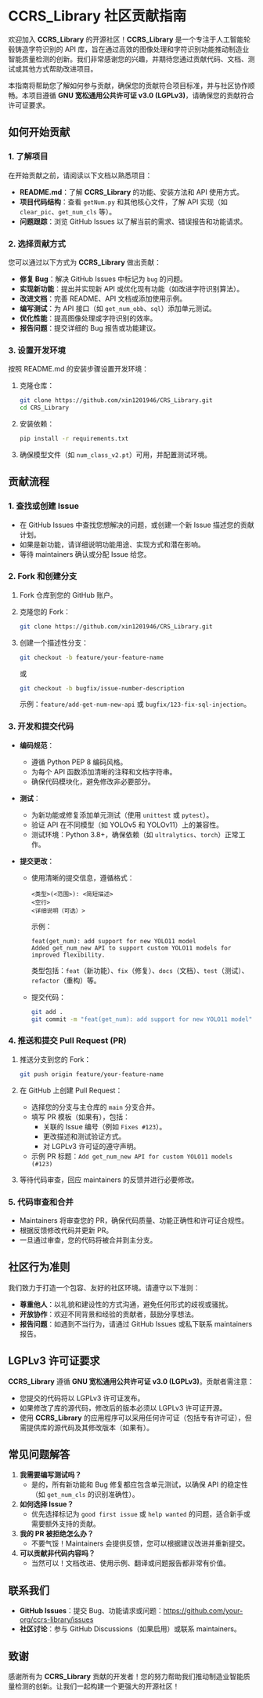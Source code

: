 # CCRS_Library 社区贡献指南

欢迎加入 **CCRS_Library** 的开源社区！**CCRS_Library** 是一个专注于人工智能轮毂铸造字符识别的 API 库，旨在通过高效的图像处理和字符识别功能推动制造业智能质量检测的创新。我们非常感谢您的兴趣，并期待您通过贡献代码、文档、测试或其他方式帮助改进项目。

本指南将帮助您了解如何参与贡献，确保您的贡献符合项目标准，并与社区协作顺畅。本项目遵循 **GNU 宽松通用公共许可证 v3.0 (LGPLv3)**，请确保您的贡献符合许可证要求。

## 如何开始贡献

### 1. 了解项目

在开始贡献之前，请阅读以下文档以熟悉项目：

- **README.md**：了解 **CCRS_Library** 的功能、安装方法和 API 使用方式。
- **项目代码结构**：查看 `getNum.py` 和其他核心文件，了解 API 实现（如 `clear_pic`、`get_num_cls` 等）。
- **问题跟踪**：浏览 GitHub Issues 以了解当前的需求、错误报告和功能请求。

### 2. 选择贡献方式

您可以通过以下方式为 **CCRS_Library** 做出贡献：

- **修复 Bug**：解决 GitHub Issues 中标记为 `bug` 的问题。
- **实现新功能**：提出并实现新 API 或优化现有功能（如改进字符识别算法）。
- **改进文档**：完善 README、API 文档或添加使用示例。
- **编写测试**：为 API 接口（如 `get_num_obb`、`sql`）添加单元测试。
- **优化性能**：提高图像处理或字符识别的效率。
- **报告问题**：提交详细的 Bug 报告或功能建议。

### 3. 设置开发环境

按照 README.md 的安装步骤设置开发环境：

1. 克隆仓库：

   ```bash
   git clone https://github.com/xin1201946/CRS_Library.git
   cd CRS_Library
   ```

2. 安装依赖：

   ```bash
   pip install -r requirements.txt
   ```

3. 确保模型文件（如 `num_class_v2.pt`）可用，并配置测试环境。

## 贡献流程

### 1. 查找或创建 Issue

- 在 GitHub Issues 中查找您想解决的问题，或创建一个新 Issue 描述您的贡献计划。
- 如果是新功能，请详细说明功能用途、实现方式和潜在影响。
- 等待 maintainers 确认或分配 Issue 给您。

### 2. Fork 和创建分支

1. Fork 仓库到您的 GitHub 账户。

2. 克隆您的 Fork：

   ```bash
   git clone https://github.com/xin1201946/CRS_Library.git
   ```

3. 创建一个描述性分支：

   ```bash
   git checkout -b feature/your-feature-name
   ```

   或

   ```bash
   git checkout -b bugfix/issue-number-description
   ```

   示例：`feature/add-get-num-new-api` 或 `bugfix/123-fix-sql-injection`。

### 3. 开发和提交代码

- **编码规范**：

  - 遵循 Python PEP 8 编码风格。
  - 为每个 API 函数添加清晰的注释和文档字符串。
  - 确保代码模块化，避免修改非必要部分。

- **测试**：

  - 为新功能或修复添加单元测试（使用 `unittest` 或 `pytest`）。
  - 验证 API 在不同模型（如 YOLOv5 和 YOLOv11）上的兼容性。
  - 测试环境：Python 3.8+，确保依赖（如 `ultralytics`、`torch`）正常工作。

- **提交更改**：

  - 使用清晰的提交信息，遵循格式：

    ```
    <类型>(<范围>): <简短描述>
    <空行>
    <详细说明（可选）>
    ```

    示例：

    ```
    feat(get_num): add support for new YOLO11 model
    Added get_num_new API to support custom YOLO11 models for improved flexibility.
    ```

    类型包括：`feat`（新功能）、`fix`（修复）、`docs`（文档）、`test`（测试）、`refactor`（重构）等。

  - 提交代码：

    ```bash
    git add .
    git commit -m "feat(get_num): add support for new YOLO11 model"
    ```

### 4. 推送和提交 Pull Request (PR)

1. 推送分支到您的 Fork：

   ```bash
   git push origin feature/your-feature-name
   ```

2. 在 GitHub 上创建 Pull Request：

   - 选择您的分支与主仓库的 `main` 分支合并。
   - 填写 PR 模板（如果有），包括：
     - 关联的 Issue 编号（例如 `Fixes #123`）。
     - 更改描述和测试验证方式。
     - 对 LGPLv3 许可证的遵守声明。
   - 示例 PR 标题：`Add get_num_new API for custom YOLO11 models (#123)`

3. 等待代码审查，回应 maintainers 的反馈并进行必要修改。

### 5. 代码审查和合并

- Maintainers 将审查您的 PR，确保代码质量、功能正确性和许可证合规性。
- 根据反馈修改代码并更新 PR。
- 一旦通过审查，您的代码将被合并到主分支。

## 社区行为准则

我们致力于打造一个包容、友好的社区环境。请遵守以下准则：

- **尊重他人**：以礼貌和建设性的方式沟通，避免任何形式的歧视或骚扰。
- **开放协作**：欢迎不同背景和经验的贡献者，鼓励分享想法。
- **报告问题**：如遇到不当行为，请通过 GitHub Issues 或私下联系 maintainers 报告。

## LGPLv3 许可证要求

**CCRS_Library** 遵循 **GNU 宽松通用公共许可证 v3.0 (LGPLv3)**。贡献者需注意：

- 您提交的代码将以 LGPLv3 许可证发布。
- 如果修改了库的源代码，修改后的版本必须以 LGPLv3 许可证开源。
- 使用 **CCRS_Library** 的应用程序可以采用任何许可证（包括专有许可证），但需提供库的源代码及其修改版本（如果有）。

## 常见问题解答

1. **我需要编写测试吗？**
   - 是的，所有新功能和 Bug 修复都应包含单元测试，以确保 API 的稳定性（如 `get_num_cls` 的识别准确性）。
2. **如何选择 Issue？**
   - 优先选择标记为 `good first issue` 或 `help wanted` 的问题，适合新手或需要额外支持的贡献。
3. **我的 PR 被拒绝怎么办？**
   - 不要气馁！Maintainers 会提供反馈，您可以根据建议改进并重新提交。
4. **可以贡献非代码内容吗？**
   - 当然可以！文档改进、使用示例、翻译或问题报告都非常有价值。

## 联系我们

- **GitHub Issues**：提交 Bug、功能请求或问题：https://github.com/your-org/ccrs-library/issues
- **社区讨论**：参与 GitHub Discussions（如果启用）或联系 maintainers。

## 致谢

感谢所有为 **CCRS_Library** 贡献的开发者！您的努力帮助我们推动制造业智能质量检测的创新。让我们一起构建一个更强大的开源社区！
